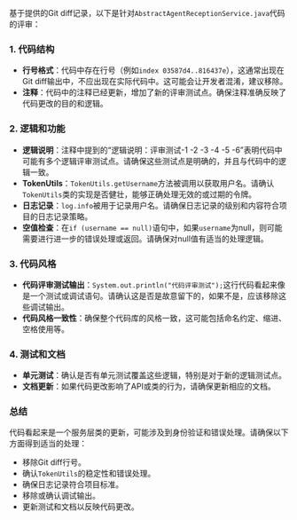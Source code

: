 基于提供的Git diff记录，以下是针对`AbstractAgentReceptionService.java`代码的评审：

### 1. 代码结构
- **行号格式**：代码中存在行号（例如`index 03587d4..816437e`），这通常出现在Git diff输出中，不应出现在实际代码中。这可能会让开发者混淆，建议移除。
- **注释**：代码中的注释已经更新，增加了新的评审测试点。确保注释准确反映了代码更改的目的和逻辑。

### 2. 逻辑和功能
- **逻辑说明**：注释中提到的“逻辑说明：评审测试-1 -2 -3 -4 -5 -6”表明代码中可能有多个逻辑评审测试点。请确保这些测试点是明确的，并且与代码中的逻辑一致。
- **TokenUtils**：`TokenUtils.getUsername`方法被调用以获取用户名。请确认`TokenUtils`类的实现是否健壮，能够正确处理无效的或过期的令牌。
- **日志记录**：`log.info`被用于记录用户名。请确保日志记录的级别和内容符合项目的日志记录策略。
- **空值检查**：在`if (username == null)`语句中，如果`username`为null，则可能需要进行进一步的错误处理或返回。请确保对null值有适当的处理逻辑。

### 3. 代码风格
- **代码评审测试输出**：`System.out.println("代码评审测试");`这行代码看起来像是一个测试或调试语句。请确认这是否是故意留下的，如果不是，应该移除这些调试输出。
- **代码风格一致性**：确保整个代码库的风格一致，这可能包括命名约定、缩进、空格使用等。

### 4. 测试和文档
- **单元测试**：确认是否有单元测试覆盖这些逻辑，特别是对于新的逻辑测试点。
- **文档更新**：如果代码更改影响了API或类的行为，请确保更新相应的文档。

### 总结
代码看起来是一个服务层类的更新，可能涉及到身份验证和错误处理。请确保以下方面得到适当的处理：
- 移除Git diff行号。
- 确认`TokenUtils`的稳定性和错误处理。
- 确保日志记录符合项目标准。
- 移除或确认调试输出。
- 更新测试和文档以反映代码更改。